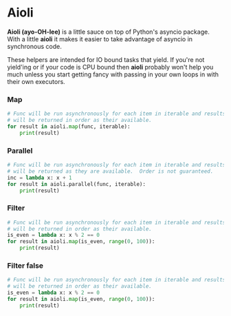 # Aioli

**Aioli (ayo-OH-lee)** is a little sauce on top of Python's asyncio package.  With a
little **aioli** it makes it easier to take advantage of asyncio in synchronous code.

These helpers are intended for IO bound tasks that yield.  If you're not
yield'ing or if your code is CPU bound then **aioli** probably won't help you
much unless you start getting fancy with passing in your own loops in with their
own executors.

### Map
```python
# Func will be run asynchronously for each item in iterable and results
# will be returned in order as their available.
for result in aioli.map(func, iterable):
    print(result)
```

### Parallel
```python
# Func will be run asynchronously for each item in iterable and results
# will be returned as they are available.  Order is not guaranteed.
inc = lambda x: x + 1
for result in aioli.parallel(func, iterable):
    print(result)
```

### Filter
```python
# Func will be run asynchronously for each item in iterable and results
# will be returned in order as their available.
is_even = lambda x: x % 2 == 0
for result in aioli.map(is_even, range(0, 100)):
    print(result)
```

### Filter false
```python
# Func will be run asynchronously for each item in iterable and results
# will be returned in order as their available.
is_even = lambda x: x % 2 == 0
for result in aioli.map(is_even, range(0, 100)):
    print(result)
```
